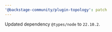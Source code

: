 ```yaml
---
'@backstage-community/plugin-topology': patch
---
```


Updated dependency `@types/node` to `22.10.2`.
